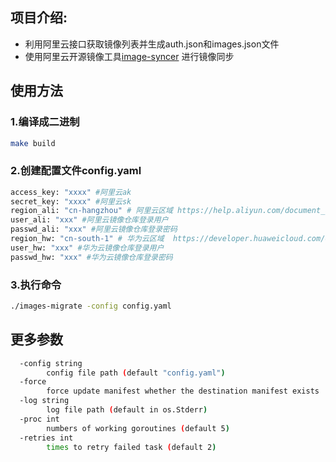 

## 项目介绍:
- 利用阿里云接口获取镜像列表并生成auth.json和images.json文件
- 使用阿里云开源镜像工具[image-syncer](https://github.com/AliyunContainerService/image-syncer) 进行镜像同步

## 使用方法

### 1.编译成二进制
```bash
make build
```
### 2.创建配置文件config.yaml
``` bash
access_key: "xxxx" #阿里云ak
secret_key: "xxxx" #阿里云sk
region_ali: "cn-hangzhou" # 阿里云区域 https://help.aliyun.com/document_detail/198107.html
user_ali: "xxx" #阿里云镜像仓库登录用户
passwd_ali: "xxx" #阿里云镜像仓库登录密码
region_hw: "cn-south-1" # 华为云区域  https://developer.huaweicloud.com/endpoint?SWR
user_hw: "xxx" #华为云镜像仓库登录用户
passwd_hw: "xxx" #华为云镜像仓库登录密码
```
### 3.执行命令
```bash
./images-migrate -config config.yaml
```

## 更多参数
```bash
  -config string
        config file path (default "config.yaml")
  -force
        force update manifest whether the destination manifest exists
  -log string
        log file path (default in os.Stderr)
  -proc int
        numbers of working goroutines (default 5)
  -retries int
        times to retry failed task (default 2)

```
